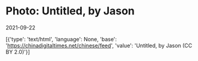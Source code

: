 # Photo: Untitled, by Jason

2021-09-22

[{'type': 'text/html', 'language': None, 'base': 'https://chinadigitaltimes.net/chinese/feed', 'value': 'Untitled, by Jason (CC BY 2.0)'}]